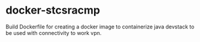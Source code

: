 # docker-stcsracmp
Build Dockerfile for creating a docker image to containerize java devstack to be used with connectivity to work vpn.
